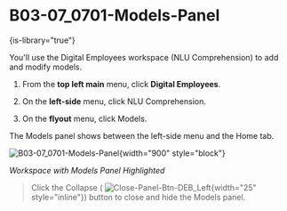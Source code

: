 # B03-07_0701-Models-Panel

{is-library="true"}

<snippet id="B03-07_0701-Models-Panel_snippet">



You'll use the Digital Employees workspace (NLU Comprehension) to add and modify models.

1. From the **top left main** menu, click **Digital Employees**.

2. On the **left-side** menu, click NLU Comprehension.

3. On the **flyout** menu, click Models.

The Models panel shows between the left-side menu and the Home tab.

![B03-07_0701-Models-Panel](B03-07_0701-Models-Panel.png){width="900" style="block"}

*Workspace with Models Panel Highlighted*

> Click the Collapse ( ![Close-Panel-Btn-DEB_Left](Close-Panel-Btn-DEB_Left.png){width="25" style="inline"}) button to close and hide the Models panel.


</snippet>